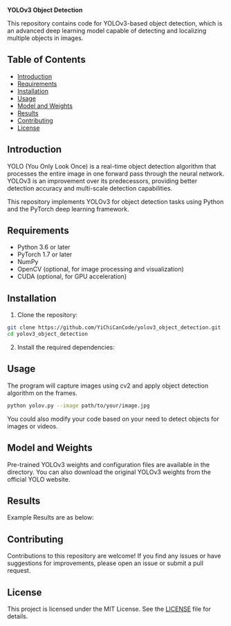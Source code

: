 **YOLOv3 Object Detection**

This repository contains code for YOLOv3-based object detection, which is an advanced deep learning model capable of detecting and localizing multiple objects in images.


## Table of Contents

- [Introduction](#introduction)
- [Requirements](#requirements)
- [Installation](#installation)
- [Usage](#usage)
- [Model and Weights](#model-and-weights)
- [Results](#results)
- [Contributing](#contributing)
- [License](#license)

## Introduction

YOLO (You Only Look Once) is a real-time object detection algorithm that processes the entire image in one forward pass through the neural network. YOLOv3 is an improvement over its predecessors, providing better detection accuracy and multi-scale detection capabilities.

This repository implements YOLOv3 for object detection tasks using Python and the PyTorch deep learning framework.

## Requirements

- Python 3.6 or later
- PyTorch 1.7 or later
- NumPy
- OpenCV (optional, for image processing and visualization)
- CUDA (optional, for GPU acceleration)

## Installation

1. Clone the repository:

```bash
git clone https://github.com/YiChiCanCode/yolov3_object_detection.git
cd yolov3_object_detection
```

2. Install the required dependencies:

## Usage
The program will capture images using cv2 and apply object detection algorithm on the frames.

```bash
python yolov.py --image path/to/your/image.jpg
```

You could also modify your code based on your need to detect objects for images or videos. 

## Model and Weights

Pre-trained YOLOv3 weights and configuration files are available in the directory. You can also download the original YOLOv3 weights from the official YOLO website.

## Results

Example Results are as below:


## Contributing

Contributions to this repository are welcome! If you find any issues or have suggestions for improvements, please open an issue or submit a pull request.

## License

This project is licensed under the MIT License. See the [LICENSE](LICENSE) file for details.

